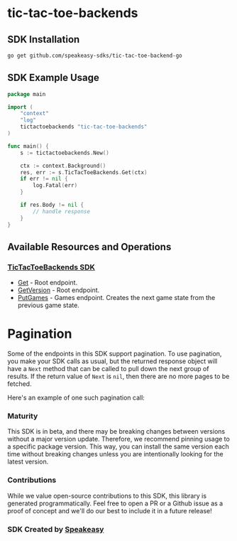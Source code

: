 # tic-tac-toe-backends

<!-- Start SDK Installation -->
## SDK Installation

```bash
go get github.com/speakeasy-sdks/tic-tac-toe-backend-go
```
<!-- End SDK Installation -->

## SDK Example Usage
<!-- Start SDK Example Usage -->
```go
package main

import (
	"context"
	"log"
	tictactoebackends "tic-tac-toe-backends"
)

func main() {
	s := tictactoebackends.New()

	ctx := context.Background()
	res, err := s.TicTacToeBackends.Get(ctx)
	if err != nil {
		log.Fatal(err)
	}

	if res.Body != nil {
		// handle response
	}
}

```
<!-- End SDK Example Usage -->

<!-- Start SDK Available Operations -->
## Available Resources and Operations

### [TicTacToeBackends SDK](docs/sdks/tictactoebackends/README.md)

* [Get](docs/sdks/tictactoebackends/README.md#get) - Root endpoint.
* [GetVersion](docs/sdks/tictactoebackends/README.md#getversion) - Root endpoint.
* [PutGames](docs/sdks/tictactoebackends/README.md#putgames) - Games endpoint. Creates the next game state from the previous game state.
<!-- End SDK Available Operations -->



<!-- Start Dev Containers -->

<!-- End Dev Containers -->



<!-- Start Pagination -->
# Pagination

Some of the endpoints in this SDK support pagination. To use pagination, you make your SDK calls as usual, but the
returned response object will have a `Next` method that can be called to pull down the next group of results. If the
return value of `Next` is `nil`, then there are no more pages to be fetched.

Here's an example of one such pagination call:
<!-- End Pagination -->



<!-- Start Go Types -->

<!-- End Go Types -->

<!-- Placeholder for Future Speakeasy SDK Sections -->



### Maturity

This SDK is in beta, and there may be breaking changes between versions without a major version update. Therefore, we recommend pinning usage
to a specific package version. This way, you can install the same version each time without breaking changes unless you are intentionally
looking for the latest version.

### Contributions

While we value open-source contributions to this SDK, this library is generated programmatically.
Feel free to open a PR or a Github issue as a proof of concept and we'll do our best to include it in a future release!

### SDK Created by [Speakeasy](https://docs.speakeasyapi.dev/docs/using-speakeasy/client-sdks)
